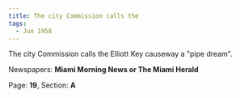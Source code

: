 ```yaml
---  
title: The city Commission calls the  
tags:  
  - Jun 1958  
---  
```

  
The city Commission calls the Elliott Key causeway a "pipe dream".  
  
Newspapers: **Miami Morning News or The Miami Herald**  
  
Page: **19**, Section: **A** 
